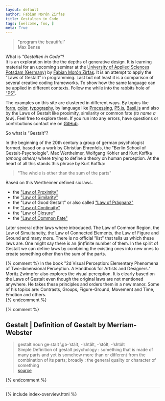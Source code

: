 ```yaml
---  
layout: default
author: Fabian Morón Zirfas
title: Gestalten in Code
tags: [welcome, foo, ]
meta: True
---  
```


> "program the beautiful"  
> Max Bense  

<div class="hero">What is <em>"Gestalten in Code"</em>?<br>It is an exploration into the the depths of generative design. It is learning material for an upcoming seminar at the <a href="http://www.fh-potsdam.de/">University of Applied Sciences Potsdam (Germany)</a> by <a href="http://fabianmoronzirfas.me/">Fabian Morón Zirfas</a>. It is an attempt to apply the "Laws of Gestalt" in programming. Last but not least it is a comparison of several creative coding frameworks. To show how the same language can be applied in different contexts. Follow me while into the rabbits hole of <a href="{{site.baseurl}}/p5/">"P5"</a>.</div>  

The examples on this site are clustered in different ways. By topics like [form](/gestalten-in-code/form), [color](/gestalten-in-code/color), [typography](/gestalten-in-code/typography), by language like [Processing](/gestalten-in-code/processing), [P5.js](/gestalten-in-code/p5js), [Basil.js](/gestalten-in-code/basiljs) and also by the Laws of Gestalt like proximity, similarity or common fate _(to name a few)_. Feel free to explore them. If you run into any errors, have questions or contributions contact me on [GitHub](https://github.com/fabianmoronzirfas/gestalten-in-code/issues).  

So what is "Gestalt"?  

In the beginning of the 20th century a group of german psychologist formed, based on a work by Christian Ehrenfels, the "Berlin School of Gestalt-Psychologie". Max Wertheimer, Wolfgang Köhler and Kurt Koffka _(among others)_ where trying to define a theory on human perception. At the heart of all this stands this phrase by Kurt Koffka:  

>"The whole is other than the sum of the parts"  

Based on this Wertheimer defined six laws.  

- the ["Law of Proximity"](/gestalten-in-code/law-of/proximity)  
- the ["Law of Similarity"](/gestalten-in-code/law-of/similarity)  
- the "Law of Good Gestalt" or also called ["Law of Prägnanz"](/gestalten-in-code/law-of/praegnanz)  
- the ["Law of Continuity"](/gestalten-in-code/law-of/continuity)
- the ["Law of Closure"](/gestalten-in-code/law-of/closure)
- the ["Law of Common Fate"](/gestalten-in-code/law-of/common-fate)  

Later several other laws where introduced. The Law of Common Region, the Law of Simultaneity, the Law of Connected Elements, the Law of Figure and Ground and many more. There is no official "list" that tells us which these laws are. One might say there is an (in)finite number of them. In the spirit of Gestalt we can define laws by combining the existing ones into new ones to create something other then the sum of the parts.  

{% comment %}
In the book "2d Visual Perception: Elementary Phenomena of Two-dimensional Perception. A Handbook for Artists and Designers." Moritz Zwimpfer also explores the visual perception. It is clearly based on the Laws of Gestalt even though the original laws are not mentioned anywhere. He takes these principles and orders them in a new manor. Some of his topics are: Contrasts, Groups, Figure-Ground, Movement and Time, Emotion and others.  
{% endcomment %}


{% comment %}
## Gestalt | Definition of Gestalt by Merriam-Webster

>gestalt
>noun  ge·stalt \gə-ˈstält, -ˈshtält, -ˈstȯlt, -ˈshtȯlt\
>Simple Definition of gestalt
>psychology : something that is made of many parts and yet is somehow more than or different from the combination of its parts; broadly : the general quality or character of something  
[source](http://www.merriam-webster.com/dictionary/gestalt)  

{% endcomment %}

<hr>
{% include index-overview.html %}